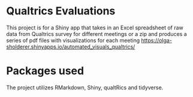 # Qualtrics Evaluations 

This project is for a Shiny app that takes in an Excel spreadsheet of raw data from Qualtrics survey for different meetings or a zip and produces a series of pdf files with visualizations for each meeting https://olga-sholderer.shinyapps.io/automated_visuals_qualtrics/

# Packages used

The project utilizes RMarkdown, Shiny, qualtRics and tidyverse.
